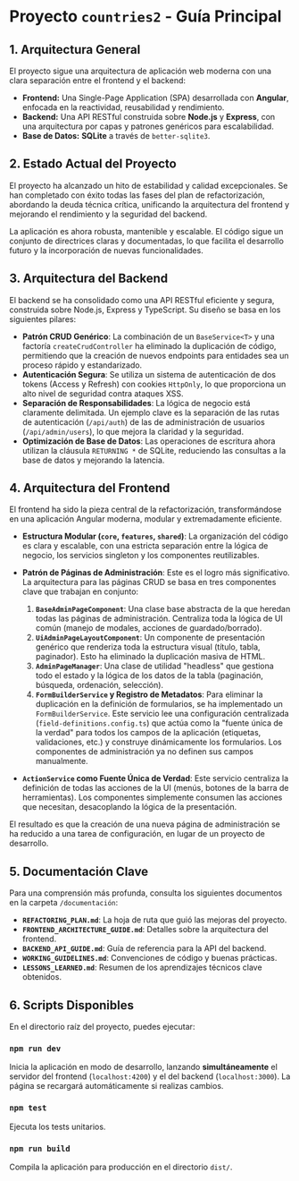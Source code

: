 <!-- File: d:\desarrollos\countries2\README.md | Last Modified: 2025-10-28 -->

# Proyecto `countries2` - Guía Principal

## 1. Arquitectura General

El proyecto sigue una arquitectura de aplicación web moderna con una clara separación entre el frontend y el backend:

-   **Frontend:** Una Single-Page Application (SPA) desarrollada con **Angular**, enfocada en la reactividad, reusabilidad y rendimiento.
-   **Backend:** Una API RESTful construida sobre **Node.js** y **Express**, con una arquitectura por capas y patrones genéricos para escalabilidad.
-   **Base de Datos:** **SQLite** a través de `better-sqlite3`.

## 2. Estado Actual del Proyecto

El proyecto ha alcanzado un hito de estabilidad y calidad excepcionales. Se han completado con éxito todas las fases del plan de refactorización, abordando la deuda técnica crítica, unificando la arquitectura del frontend y mejorando el rendimiento y la seguridad del backend.

La aplicación es ahora robusta, mantenible y escalable. El código sigue un conjunto de directrices claras y documentadas, lo que facilita el desarrollo futuro y la incorporación de nuevas funcionalidades.

## 3. Arquitectura del Backend

El backend se ha consolidado como una API RESTful eficiente y segura, construida sobre Node.js, Express y TypeScript. Su diseño se basa en los siguientes pilares:

-   **Patrón CRUD Genérico**: La combinación de un `BaseService<T>` y una factoría `createCrudController` ha eliminado la duplicación de código, permitiendo que la creación de nuevos endpoints para entidades sea un proceso rápido y estandarizado.
-   **Autenticación Segura**: Se utiliza un sistema de autenticación de dos tokens (Access y Refresh) con cookies `HttpOnly`, lo que proporciona un alto nivel de seguridad contra ataques XSS.
-   **Separación de Responsabilidades**: La lógica de negocio está claramente delimitada. Un ejemplo clave es la separación de las rutas de autenticación (`/api/auth`) de las de administración de usuarios (`/api/admin/users`), lo que mejora la claridad y la seguridad.
-   **Optimización de Base de Datos**: Las operaciones de escritura ahora utilizan la cláusula `RETURNING *` de SQLite, reduciendo las consultas a la base de datos y mejorando la latencia.

## 4. Arquitectura del Frontend

El frontend ha sido la pieza central de la refactorización, transformándose en una aplicación Angular moderna, modular y extremadamente eficiente.

-   **Estructura Modular (`core`, `features`, `shared`)**: La organización del código es clara y escalable, con una estricta separación entre la lógica de negocio, los servicios singleton y los componentes reutilizables.

-   **Patrón de Páginas de Administración**: Este es el logro más significativo. La arquitectura para las páginas CRUD se basa en tres componentes clave que trabajan en conjunto:
    1.  **`BaseAdminPageComponent`**: Una clase base abstracta de la que heredan todas las páginas de administración. Centraliza toda la lógica de UI común (manejo de modales, acciones de guardado/borrado).
    2.  **`UiAdminPageLayoutComponent`**: Un componente de presentación genérico que renderiza toda la estructura visual (título, tabla, paginador). Esto ha eliminado la duplicación masiva de HTML.
    3.  **`AdminPageManager`**: Una clase de utilidad "headless" que gestiona todo el estado y la lógica de los datos de la tabla (paginación, búsqueda, ordenación, selección).
    4.  **`FormBuilderService` y Registro de Metadatos**: Para eliminar la duplicación en la definición de formularios, se ha implementado un `FormBuilderService`. Este servicio lee una configuración centralizada (`field-definitions.config.ts`) que actúa como la "fuente única de la verdad" para todos los campos de la aplicación (etiquetas, validaciones, etc.) y construye dinámicamente los formularios. Los componentes de administración ya no definen sus campos manualmente.

-   **`ActionService` como Fuente Única de Verdad**: Este servicio centraliza la definición de todas las acciones de la UI (menús, botones de la barra de herramientas). Los componentes simplemente consumen las acciones que necesitan, desacoplando la lógica de la presentación.

El resultado es que la creación de una nueva página de administración se ha reducido a una tarea de configuración, en lugar de un proyecto de desarrollo.

## 5. Documentación Clave

Para una comprensión más profunda, consulta los siguientes documentos en la carpeta `/documentación`:

-   **`REFACTORING_PLAN.md`**: La hoja de ruta que guió las mejoras del proyecto.
-   **`FRONTEND_ARCHITECTURE_GUIDE.md`**: Detalles sobre la arquitectura del frontend.
-   **`BACKEND_API_GUIDE.md`**: Guía de referencia para la API del backend.
-   **`WORKING_GUIDELINES.md`**: Convenciones de código y buenas prácticas.
-   **`LESSONS_LEARNED.md`**: Resumen de los aprendizajes técnicos clave obtenidos.

## 6. Scripts Disponibles

En el directorio raíz del proyecto, puedes ejecutar:

### `npm run dev`

Inicia la aplicación en modo de desarrollo, lanzando **simultáneamente** el servidor del frontend (`localhost:4200`) y el del backend (`localhost:3000`). La página se recargará automáticamente si realizas cambios.

### `npm test`

Ejecuta los tests unitarios.

### `npm run build`

Compila la aplicación para producción en el directorio `dist/`.
